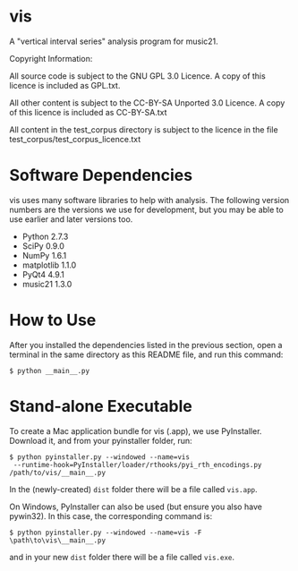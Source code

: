 vis
===

A "vertical interval series" analysis program for music21.

Copyright Information:

All source code is subject to the GNU GPL 3.0 Licence. A copy of this licence is included as GPL.txt.

All other content is subject to the CC-BY-SA Unported 3.0 Licence. A copy of this licence is included as CC-BY-SA.txt

All content in the test_corpus directory is subject to the licence in the file test_corpus/test_corpus_licence.txt

Software Dependencies
=====================
vis uses many software libraries to help with analysis. The following version numbers are the versions we use for development, but you may be able to use earlier and later versions too.

- Python 2.7.3
- SciPy 0.9.0
- NumPy 1.6.1
- matplotlib 1.1.0
- PyQt4 4.9.1
- music21 1.3.0

How to Use
==========
After you installed the dependencies listed in the previous section, open a terminal in the same directory as this README file, and run this command:

`$ python __main__.py`

Stand-alone Executable
======================
To create a Mac application bundle for vis (.app), we use PyInstaller. Download it, and from your
pyinstaller folder, run:

```
$ python pyinstaller.py --windowed --name=vis
 --runtime-hook=PyInstaller/loader/rthooks/pyi_rth_encodings.py /path/to/vis/__main__.py
```

In the (newly-created) `dist` folder there will be a file called `vis.app`.

On Windows, PyInstaller can also be used (but ensure you also have pywin32). In this case, the corresponding command is:

`$ python pyinstaller.py --windowed --name=vis -F \path\to\vis\__main__.py`

and in your new `dist` folder there will be a file called `vis.exe`.
